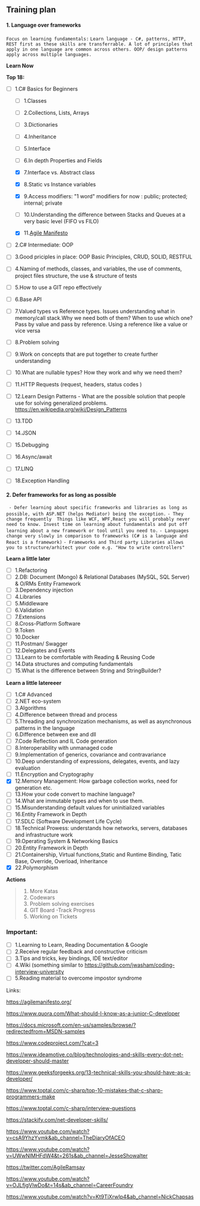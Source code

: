 ## Training plan

#### 1. Language over frameworks 

`Focus on learning fundamentals:`
`Learn language - C#, patterns, HTTP, REST first as these skills are transferrable. A lot of principles that apply in one language are common across others. OOP/ design patterns apply across multiple languages.`

**Learn Now**

**Top 18:**
- [ ] 1.C# Basics for Beginners

    - [ ] 1.Classes
    - [ ] 2.Collections, Lists, Arrays
    - [ ] 3.Dictionaries
    - [ ] 4.Inheritance
    - [ ] 5.Interface
    - [ ] 6.In depth Properties and Fields
    - [x] 7.Interface vs. Abstract class
    - [x] 8.Static vs Instance variables
    - [x] 9.Access modifiers: "1 word" modifiers for now : public; protected; internal; private
    - [ ] 10.Understanding the difference between Stacks and Queues at a very basic level (FIFO vs FILO)
    - [x] 11.[Agile Manifesto](Wiki/AgileManifesto.md)
  

- [ ] 2.C# Intermediate: OOP
- [ ] 3.Good priciples in place: OOP Basic Principles, CRUD, SOLID, RESTFUL
- [ ] 4.Naming of methods, classes, and variables, the use of comments, project files structure, the use & structure of tests 
- [ ] 5.How to use a GIT repo effectively
- [ ] 6.Base API 
- [ ] 7.Valued types vs Reference types. Issues understanding what in memory/call stack.Why we need both of them? When to use which one? Pass by value and pass by reference. Using a reference like a value or vice versa
- [ ] 8.Problem solving
- [ ] 9.Work on concepts that are put together to create further understanding
- [ ] 10.What are nullable types? How they work and why we need them?
- [ ] 11.HTTP Requests (request, headers, status codes )
- [ ] 12.Learn Design Patterns - What are the possible solution that people use for solving generalized problems. https://en.wikipedia.org/wiki/Design_Patterns
- [ ] 13.TDD
- [ ] 14.JSON
- [ ] 15.Debugging
- [ ] 16.Async/await
- [ ] 17.LINQ
- [ ] 18.Exception Handling

#### 2. Defer frameworks for as long as possible
` - Defer learning about specific frameworks and libraries as long as possible, with ASP.NET (helps Mediator) being the exception.`
`- They change frequently  Things like WCF, WPF,React you will probably never need to know. Invest time on learning about fundamentals and put off learning about a new framework or tool until you need to.`
`- Languages change very slowly in comparison to frameworks (C# is a language and React is a framework)`
`- Frameworks and Third party Libraries allows you to structure/arhitect your code e.g. "How to write controllers" `

**Learn a little later**
- [ ] 1.Refactoring
- [ ] 2.DB: Document (Mongo) & Relational Databases (MySQL, SQL Server) & O/RMs Entity Framework 
- [ ] 3.Dependency injection
- [ ] 4.Libraries
- [ ] 5.Middleware 
- [ ] 6.Validation
- [ ] 7.Extensions
- [ ] 8.Cross-Platform Software
- [ ] 9.Token
- [ ] 10.Docker
- [ ] 11.Postman/ Swagger
- [ ] 12.Delegates and Events
- [ ] 13.Learn to be comfortable with Reading & Reusing Code
- [ ] 14.Data structures and computing fundamentals
- [ ] 15.What is the difference between String and StringBuilder?  

**Learn a little latereeer**

- [ ] 1.C# Advanced 
- [ ] 2.NET eco-system
- [ ] 3.Algorithms
- [ ] 4.Difference between thread and process
- [ ] 5.Threading and synchronization mechanisms, as well as asynchronous patterns in the language
- [ ] 6.Difference between exe and dll
- [ ] 7.Code Reflection and IL Code generation
- [ ] 8.Interoperability with unmanaged code
- [ ] 9.Implementation of generics, covariance and contravariance
- [ ] 10.Deep understanding of expressions, delegates, events, and lazy evaluation
- [ ] 11.Encryption and Cryptography
- [x] 12.Memory Management:  How garbage collection works, need for generation etc.
- [ ] 13.How your code convert to machine language?  
- [ ] 14.What are immutable types and when to use them.
- [ ] 15.Misunderstanding default values for uninitialized variables
- [ ] 16.Entity Framework in Depth
- [ ] 17.SDLC (Software Development Life Cycle) 
- [ ] 18.Technical Prowess: understands how networks, servers, databases and infrastructure work
- [ ] 19.Operating System & Networking Basics
- [ ] 20.Entity Framework in Depth
- [ ] 21.Containership, Virtual functions,Static and Runtime Binding, Tatic Base, Override, Overload, Inheritance
- [x] 22.Polymorphism

**Actions**

> 1. More Katas
> 2. Codewars   
> 3. Problem solving exercises
> 4. GIT Board -Track Progress
> 5. Working on Tickets 

### Important:

- [ ] 1.Learning to Learn, Reading Documentation & Google
- [ ] 2.Receive regular feedback and constructive criticism
- [ ] 3.Tips and tricks, key bindings, IDE text/editor
- [ ] 4.Wiki (something similar to https://github.com/jwasham/coding-interview-university
- [ ] 5.Reading material to overcome impostor syndrome 

Links:

https://agilemanifesto.org/

https://www.quora.com/What-should-I-know-as-a-junior-C-developer

https://docs.microsoft.com/en-us/samples/browse/?redirectedfrom=MSDN-samples

https://www.codeproject.com/?cat=3

https://www.ideamotive.co/blog/technologies-and-skills-every-dot-net-developer-should-master

https://www.geeksforgeeks.org/13-technical-skills-you-should-have-as-a-developer/

https://www.toptal.com/c-sharp/top-10-mistakes-that-c-sharp-programmers-make

https://www.toptal.com/c-sharp/interview-questions

https://stackify.com/net-developer-skills/

https://www.youtube.com/watch?v=csA9YhzYvmk&ab_channel=TheDiaryOfACEO

https://www.youtube.com/watch?v=UWwNIMHFdW4&t=261s&ab_channel=JesseShowalter

https://twitter.com/AgileRamsay

https://www.youtube.com/watch?v=OJLfjgVlwDo&t=14s&ab_channel=CareerFoundry

https://www.youtube.com/watch?v=Kt9TiXrwIp4&ab_channel=NickChapsas
